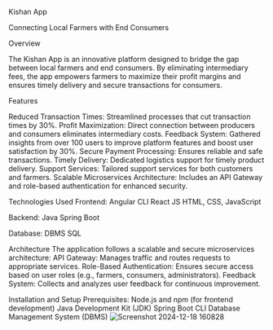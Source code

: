 Kishan App

Connecting Local Farmers with End Consumers

Overview

The Kishan App is an innovative platform designed to bridge the gap between local farmers and end consumers. By eliminating intermediary fees, the app empowers farmers to maximize their profit margins and ensures timely delivery and secure transactions for consumers.

Features

Reduced Transaction Times: Streamlined processes that cut transaction times by 30%.
Profit Maximization: Direct connection between producers and consumers eliminates intermediary costs.
Feedback System: Gathered insights from over 100 users to improve platform features and boost user satisfaction by 30%.
Secure Payment Processing: Ensures reliable and safe transactions.
Timely Delivery: Dedicated logistics support for timely product delivery.
Support Services: Tailored support services for both customers and farmers.
Scalable Microservices Architecture: Includes an API Gateway and role-based authentication for enhanced security.

Technologies Used
Frontend:
Angular CLI
React JS
HTML, CSS, JavaScript

Backend:
Java
Spring Boot

Database:
DBMS
SQL

Architecture
The application follows a scalable and secure microservices architecture:
API Gateway: Manages traffic and routes requests to appropriate services.
Role-Based Authentication: Ensures secure access based on user roles (e.g., farmers, consumers, administrators).
Feedback System: Collects and analyzes user feedback for continuous improvement.

Installation and Setup
Prerequisites:
Node.js and npm (for frontend development)
Java Development Kit (JDK)
Spring Boot CLI
Database Management System (DBMS)
![Screenshot 2024-12-18 160828](https://github.com/user-attachments/assets/6d242647-72ee-46d0-b1ba-e8e368cdcf09)
